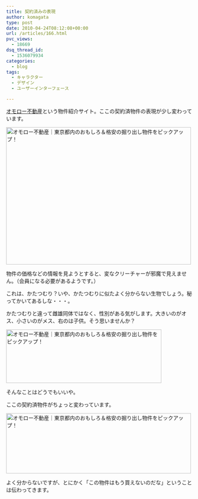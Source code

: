 ```yaml
---
title: 契約済みの表現
author: komagata
type: post
date: 2010-04-24T08:12:08+00:00
url: /articles/166.html
pvc_views:
  - 18669
dsq_thread_id:
  - 1536079934
categories:
  - blog
tags:
  - キャラクター
  - デザイン
  - ユーザーインターフェース

---
```

[オモロー不動産][1]という物件紹介サイト。ここの契約済物件の表現が少し変わっています。

<p class="center">
  <a href="http://omoro-fudosan.jp/"><img src="http://farm5.static.flickr.com/4029/4547710010_7225e3415e.jpg" width="500" height="372" alt="オモロー不動産｜東京都内のおもしろ＆格安の掘り出し物件をピックアップ！" /></a>
</p>

物件の価格などの情報を見ようとすると、変なクリーチャーが邪魔で見えません。（会員になる必要があるようです。）

これは、かたつむり？いや、かたつむりに似たよく分からない生物でしょう。秘ってかいてあるしな・・・。

かたつむりと違って雌雄同体ではなく、性別がある気がします。大きいのがオス、小さいのがメス、右のは子供。そう思いませんか？

<p class="center">
  <a href="http://www.flickr.com/photos/komagata/4547730768/" title="オモロー不動産｜東京都内のおもしろ＆格安の掘り出し物件をピックアップ！ by komagata, on Flickr"><img src="http://farm5.static.flickr.com/4002/4547730768_e84efef404_o.png" width="420" height="145" alt="オモロー不動産｜東京都内のおもしろ＆格安の掘り出し物件をピックアップ！" /></a>
</p>

そんなことはどうでもいいや。

ここの契約済物件がちょっと変わっています。

<p class="center">
  <a href="http://www.flickr.com/photos/komagata/4547074085/" title="オモロー不動産｜東京都内のおもしろ＆格安の掘り出し物件をピックアップ！ by komagata, on Flickr"><img src="http://farm5.static.flickr.com/4047/4547074085_b890c1b680.jpg" width="500" height="163" alt="オモロー不動産｜東京都内のおもしろ＆格安の掘り出し物件をピックアップ！" /></a>
</p>

よく分からないですが、とにかく「この物件はもう買えないのだな」ということは伝わってきます。

 [1]: http://omoro-fudosan.jp/